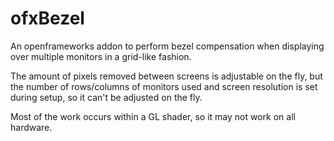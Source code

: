 ofxBezel
========

An openframeworks addon to perform bezel compensation when displaying over multiple monitors in a grid-like fashion.

The amount of pixels removed between screens is adjustable on the fly, but the number of rows/columns of monitors used and screen resolution is set during setup, so it can't be adjusted on the fly.

Most of the work occurs within a GL shader, so it may not work on all hardware.
